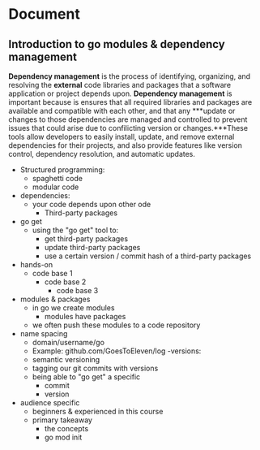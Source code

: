 # Document

## Introduction to go modules & dependency management

**Dependency management** is the process of identifying, organizing, and resolving the **external** code libraries and packages that a software application or project depends upon. **Dependency management** is important because is ensures that all required libraries and packages are available and compatible with each other, and that any ***update or changes to those dependencies are managed and controlled to prevent issues that could arise due to confilicting version or changes.***These tools allow developers to easily install, update, and remove external dependencies for their projects, and also provide features like version control, dependency resolution, and automatic updates.

- Structured programming:
  - spaghetti code
  - modular code
- dependencies:
  - your code depends upon other ode
    - Third-party packages
- go get
  - using the "go get" tool to:
    - get third-party packages
    - update third-party packages
    - use a certain version / commit hash of a third-party packages
- hands-on
  - code base 1
    - code base 2
      - code base 3
- modules & packages
  - in go we create modules
    - modules have packages
  - we often push these modules to a code repository
- name spacing
  - domain/username/go
  - Example: github.com/GoesToEleven/log
-versions:
  - semantic versioning
  - tagging our git commits with versions
  - being able to "go get" a specific
    - commit
    - version
- audience specific
  - beginners & experienced in this course
  - primary takeaway
    - the concepts
    - go mod init <some-module-name>
